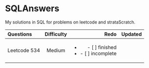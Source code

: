 # SQLAnswers
My solutions in SQL for problems on leetcode and strataScratch. 

| Questions| Difficulty | Redo | Updated
| :---         |     :---:      |          ---: |         ---: |
| Leetcode 534 | Medium    | <ul><li>- [ ] finished</li><li>- [ ] incomplete</li></ul>|

